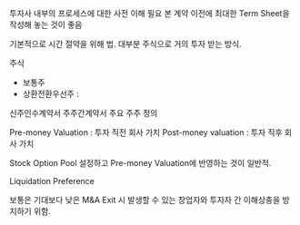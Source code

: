 투자사 내부의 프로세스에 대한 사전 이해 필요
본 계약 이전에 최대한 Term Sheet을 작성해 놓는 것이 좋음

기본적으로 시간 절약을 위해 법. 
대부분 주식으로 거의 투자 받는 방식. 

주식 
  - 보통주 
  - 상환전환우선주 : 

신주인수계약서 
주주간계약서 
주요 주주 정의 

Pre-money Valuation : 투자 직전 회사 가치
Post-money valuation : 투자 직후 회사 가치

Stock Option Pool 설정하고 Pre-money Valuation에 반영하는 것이 일반적. 

Liquidation Preference

보통은 기대보다 낮은 M&A Exit 시 발생할 수 있는 창업자와 투자자 간 이해상충을 방지하기 위함. 



